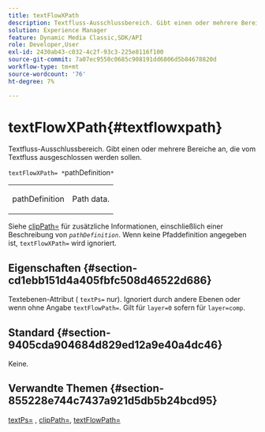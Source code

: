 ```yaml
---
title: textFlowXPath
description: Textfluss-Ausschlussbereich. Gibt einen oder mehrere Bereiche an, die vom Textfluss ausgeschlossen werden sollen.
solution: Experience Manager
feature: Dynamic Media Classic,SDK/API
role: Developer,User
exl-id: 2430ab43-c032-4c2f-93c3-225e8116f100
source-git-commit: 7a07ec9550c0685c908191dd6806d5b84678820d
workflow-type: tm+mt
source-wordcount: '76'
ht-degree: 7%

---
```


# textFlowXPath{#textflowxpath}

Textfluss-Ausschlussbereich. Gibt einen oder mehrere Bereiche an, die vom Textfluss ausgeschlossen werden sollen.

`textFlowXPath= *`pathDefinition`*`

<table id="simpletable_7E0EA48AEBB5426CBE948FCA18882C66"> 
 <tr class="strow"> 
  <td class="stentry"> <p><span class="varname"> pathDefinition</span> </p> </td> 
  <td class="stentry"> <p>Path data. </p></td> 
 </tr> 
</table>

Siehe [clipPath=](../../../../../is-api/http-ref/image-serving-api-ref/c-http-protocol-reference/c-command-reference/r-clippath.md#reference-8139b1b52dc54749b51b109521ddf83d) für zusätzliche Informationen, einschließlich einer Beschreibung von *`pathDefinition`*. Wenn keine Pfaddefinition angegeben ist, `textFlowXPath=` wird ignoriert.

## Eigenschaften {#section-cd1ebb151d4a405fbfc508d46522d686}

Textebenen-Attribut ( `textPs=` nur). Ignoriert durch andere Ebenen oder wenn ohne Angabe `textFlowPath=`. Gilt für `layer=0` sofern für `layer=comp`.

## Standard {#section-9405cda904684d829ed12a9e40a4dc46}

Keine.

## Verwandte Themen {#section-855228e744c7437a921d5db5b24bcd95}

[textPs=](../../../../../is-api/http-ref/image-serving-api-ref/c-http-protocol-reference/c-command-reference/r-textps.md#reference-4209a2a6169f44278da2647cfb0cd767) , [clipPath=](../../../../../is-api/http-ref/image-serving-api-ref/c-http-protocol-reference/c-command-reference/r-clippath.md#reference-8139b1b52dc54749b51b109521ddf83d), [textFlowPath=](../../../../../is-api/http-ref/image-serving-api-ref/c-http-protocol-reference/c-command-reference/r-textflowpath.md#reference-0b8d9493d71342f0b6a64a6d221584ef)
